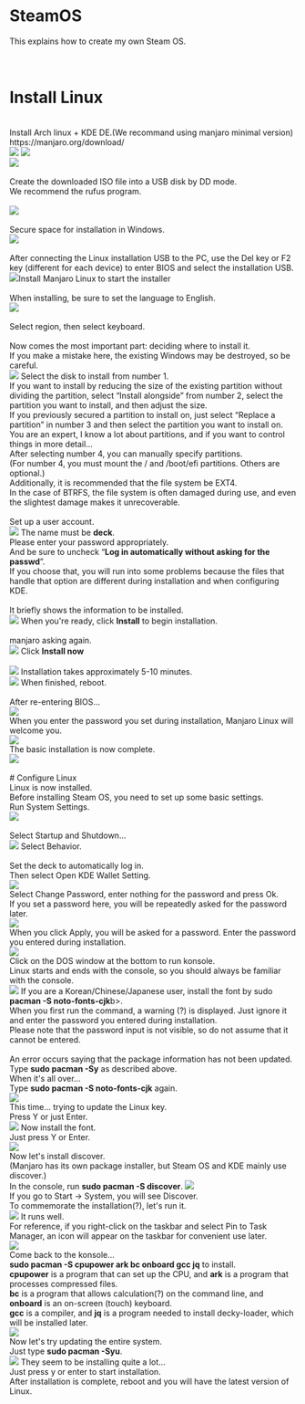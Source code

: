 # SteamOS
This explains how to create my own Steam OS.<br>
<br>
<br>
# Install Linux
<br>
Install Arch linux + KDE DE.(We recommand using manjaro minimal version)<br>
https://manjaro.org/download/<br>
<img src="https://github.com/TeslaKang/SteamOS/assets/82138730/8c5d76ac-5934-4f6c-be45-860dfef43488">  
<img src="https://github.com/TeslaKang/SteamOS/assets/82138730/b88a1e41-42bb-4232-b3e8-e8f889bda780"><br>
<img src="https://github.com/TeslaKang/SteamOS/assets/82138730/21005d72-8328-46bd-b417-0da9c8052bb3"><br>
<br>
Create the downloaded ISO file into a USB disk by DD mode.<br>
We recommend the rufus program.<br>
<br>
<img src="https://github.com/TeslaKang/SteamOS/assets/82138730/d273a6c5-97f6-4cbb-826d-a3d397e5778c"><br>
<br>
Secure space for installation in Windows.<br>
<img src="https://github.com/TeslaKang/SteamOS/assets/82138730/823182bc-fc7f-4df3-890c-7daa0e65932c"><br>
<br>
After connecting the Linux installation USB to the PC, use the Del key or F2 key (different for each device) to enter BIOS and select the installation USB.<br>
<img src="https://github.com/TeslaKang/SteamOS/assets/82138730/c9fd89b3-2e51-49a9-91d0-371437daaac3)<br>
<br>
When you boot, you will see the Manjaro Linux installation screen as shown below.<br>
<img src="https://github.com/TeslaKang/SteamOS/assets/82138730/ccb98b8f-8ae3-49fe-9f65-62664418ee12)
Run <b>Install Manjaro Linux</b> to start the installer<br>
<br>
When installing, be sure to set the language to English.<br>
<img src="https://github.com/TeslaKang/SteamOS/assets/82138730/a4b7472c-fa48-484e-b202-bb53491e34c8"><br>
<br>
Select region, then select keyboard.<br>
<br>
Now comes the most important part: deciding where to install it.<br>
If you make a mistake here, the existing Windows may be destroyed, so be careful.<br>
<img src="https://github.com/TeslaKang/SteamOS/assets/82138730/4d850f43-fe3d-40e6-b448-db16d400837a">
Select the disk to install from number 1.<br>
If you want to install by reducing the size of the existing partition without dividing the partition, select “Install alongside” from number 2, select the partition you want to install, and then adjust the size.<br>
If you previously secured a partition to install on, just select “Replace a partition” in number 3 and then select the partition you want to install on.<br>
You are an expert, I know a lot about partitions, and if you want to control things in more detail...<br>
After selecting number 4, you can manually specify partitions.<br>
(For number 4, you must mount the / and /boot/efi partitions. Others are optional.)<br>
Additionally, it is recommended that the file system be EXT4.<br>
In the case of BTRFS, the file system is often damaged during use, and even the slightest damage makes it unrecoverable.<br>
<br>
Set up a user account.<br>
<img src="https://github.com/TeslaKang/SteamOS/assets/82138730/f19e7b88-f434-4592-9bd1-3c25bbd7c676">
The name must be <b>deck</b>.<br>
Please enter your password appropriately.<br>
And be sure to uncheck “<b>Log in automatically without asking for the passwd</b>”.<br>
If you choose that, you will run into some problems because the files that handle that option are different during installation and when configuring KDE.<br>
<br>
It briefly shows the information to be installed.<br>
<img src="https://github.com/TeslaKang/SteamOS/assets/82138730/26412fa5-a207-4e34-a92d-f42a049cc023">
When you're ready, click <b>Install</b> to begin installation.<br>
<br>
manjaro asking again.<br>
<img src="https://github.com/TeslaKang/SteamOS/assets/82138730/9acf4bf2-cf51-47f1-9e43-9f98f1379cbc">
Click <b>Install now</b><br>
<br>
<img src="https://github.com/TeslaKang/SteamOS/assets/82138730/e9b3e6f5-e19b-49a6-b750-265fd12ecb22">
Installation takes approximately 5-10 minutes.<br>
<img src="https://github.com/TeslaKang/SteamOS/assets/82138730/82dc483c-b191-4595-a19b-4d0097b36ba1">
When finished, reboot.<br>
<br>
After re-entering BIOS...<br>
<img src="https://github.com/TeslaKang/SteamOS/assets/82138730/19a7c4c3-40ce-48e0-b0bd-a05a8a2dfa59)
Select Manjaro Linux and boot.<br>
<img src="https://github.com/TeslaKang/SteamOS/assets/82138730/a76844da-2ac0-45d2-8ecc-f99486b1b12a">
<br>
When you enter the password you set during installation, Manjaro Linux will welcome you.<br>
<img src="https://github.com/TeslaKang/SteamOS/assets/82138730/ecd9a0ed-63fb-47eb-a2fa-366c9ef6b307">
<br>
The basic installation is now complete.<br>
<img src="https://github.com/TeslaKang/SteamOS/assets/82138730/6cbddaf0-9d5d-42f0-8495-668f0ef45f77">
<br>
<br>
# Configure Linux
<br>
Linux is now installed.<br>
Before installing Steam OS, you need to set up some basic settings.<br>
Run System Settings.<br>
<img src="https://github.com/TeslaKang/SteamOS/assets/82138730/538bdc03-fe25-43f9-b0d8-b120f70b6d78"><br>
<br>
Select Startup and Shutdown...<br>
<img src="https://github.com/TeslaKang/SteamOS/assets/82138730/9ca832bc-e375-4235-baf8-b4d3f0e6856a">
Select Behavior.<br>
<br>
Set the deck to automatically log in.<br>
Then select Open KDE Wallet Setting.<br>
<img src="https://github.com/TeslaKang/SteamOS/assets/82138730/b2b6ffed-6386-4956-938f-fbb2191a670c">
<br>
Select Change Password, enter nothing for the password and press Ok.<br>
If you set a password here, you will be repeatedly asked for the password later.<br>
<img src="https://github.com/TeslaKang/SteamOS/assets/82138730/24ba1c92-4c62-4e59-a1e6-249fcf8147c7">
<br>
When you click Apply, you will be asked for a password. Enter the password you entered during installation.<br>
<img src="https://github.com/TeslaKang/SteamOS/assets/82138730/7afb6795-e766-4b10-8c3e-c9c2fe9838ca">
<br>
Click on the DOS window at the bottom to run konsole.<br>
Linux starts and ends with the console, so you should always be familiar with the console.<br>
<img src="https://github.com/TeslaKang/SteamOS/assets/82138730/e1d39457-4d46-4336-8e7d-6fbc5874379a">
If you are a Korean/Chinese/Japanese user, install the font by sudo <b>pacman -S noto-fonts-cjk</b>b>.<br>
When you first run the command, a warning (?) is displayed. Just ignore it and enter the password you entered during installation.<br>
Please note that the password input is not visible, so do not assume that it cannot be entered.<br>
<br>
An error occurs saying that the package information has not been updated.<br>
Type <b>sudo pacman -Sy</b> as described above.<br>
When it's all over...<br>
Type <b>sudo pacman -S noto-fonts-cjk</b> again.<br>
<img src="https://github.com/TeslaKang/SteamOS/assets/82138730/d7d8606c-4cef-42fe-b61b-63ebe314a1e8">
<br>
This time... trying to update the Linux key.<br>
Press Y or just Enter.<br>
<img src="https://github.com/TeslaKang/SteamOS/assets/82138730/f55e565f-313c-4677-b7ef-112bf9207174">
Now install the font.<br>
Just press Y or Enter.<br>
<img src="https://github.com/TeslaKang/SteamOS/assets/82138730/58d66254-6bb0-430d-a6cf-148e7b755fde">
<br>
Now let's install discover.<br>
(Manjaro has its own package installer, but Steam OS and KDE mainly use discover.)<br>
In the console, run <b>sudo pacman -S discover</b>.
<img src="https://github.com/TeslaKang/SteamOS/assets/82138730/a05fd278-cabf-4403-be75-c143be82d7a3">
<br>
If you go to Start -> System, you will see Discover.<br>
To commemorate the installation(?), let's run it.<br>
<img src="https://github.com/TeslaKang/SteamOS/assets/82138730/b4ab8d84-2247-4c31-8caa-b6a1f50ac0d8">
It runs well.<br>
For reference, if you right-click on the taskbar and select Pin to Task Manager, an icon will appear on the taskbar for convenient use later.<br>
<img src="https://github.com/TeslaKang/SteamOS/assets/82138730/47cff60d-7034-4572-ad5c-62750ba04765)">
<br>
Come back to the konsole...<br>
<b>sudo pacman -S cpupower ark bc onboard gcc jq</b> to install.<br>
<b>cpupower</b> is a program that can set up the CPU, and <b>ark</b> is a program that processes compressed files.<br>
<b>bc</b> is a program that allows calculation(?) on the command line, and <b>onboard</b> is an on-screen (touch) keyboard.<br>
<b>gcc</b> is a compiler, and <b>jq</b> is a program needed to install decky-loader, which will be installed later.<br>
<img src="https://github.com/TeslaKang/SteamOS/assets/82138730/23567940-4f03-40d8-8bed-070e75a48b86">
<br>
Now let's try updating the entire system.<br>
Just type <b>sudo pacman -Syu</b>.<br>
<img src="https://github.com/TeslaKang/SteamOS/assets/82138730/dc97f54f-9947-46b4-ae7c-30756d035636">
They seem to be installing quite a lot...<br>
Just press y or enter to start installation.<br>
After installation is complete, reboot and you will have the latest version of Linux.<br>
<br>


